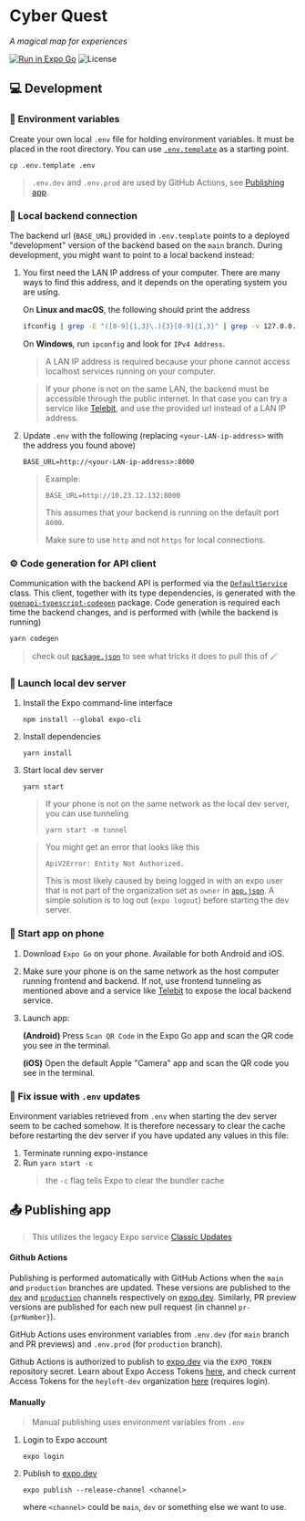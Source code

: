 # Cyber Quest

*A magical map for experiences*

[![Run in Expo Go](https://img.shields.io/badge/Run%20in%20Expo%20Go-217c53.svg?logo=EXPO&labelColor=212121&logoColor=fff)](https://expo.dev/@heyloft-dev/maraudersmap?serviceType=classic&distribution=expo-go&release-channel=production)
![License](https://img.shields.io/github/license/heyloft/maraudersmap?color=blue)


## 💻 Development
### 🔡 Environment variables
Create your own local `.env` file for holding environment variables. It must be placed in the root directory. You can use [`.env.template`](.env.template) as a starting point.
```
cp .env.template .env
```
> `.env.dev` and `.env.prod` are used by GitHub Actions, see [Publishing app](#📤-publishing-app).

### 🔌 Local backend connection
The backend url (`BASE_URL`) provided in `.env.template` points to a deployed "development" version of the backend based on the `main` branch. During development, you might want to point to a local backend instead:
1. You first need the LAN IP address of your computer. There are many ways to find this address, and it depends on the operating system you are using.

    On **Linux and macOS**, the following should print the address
    ```sh
    ifconfig | grep -E "([0-9]{1,3}\.){3}[0-9]{1,3}" | grep -v 127.0.0.1 | awk '{ print $2 }' | cut -f2 -d:
    ```

    On **Windows**, run `ipconfig` and look for `IPv4 Address`.

    > A LAN IP address is required because your phone cannot access localhost services running on your computer.

    > If your phone is not on the same LAN, the backend must be accessible through the public internet. In that case you can try a service like [Telebit](https://telebit.cloud/), and use the provided url instead of a LAN IP address.

2. Update `.env` with the following (replacing `<your-LAN-ip-address>` with the address you found above)
    ```
    BASE_URL=http://<your-LAN-ip-address>:8000
    ```
    > Example:
    > ```
    > BASE_URL=http://10.23.12.132:8000
    > ```
    > This assumes that your backend is running on the default port `8000`.
    >
    > Make sure to use `http` and not `https` for local connections.

### ⚙️ Code generation for API client

Communication with the backend API is performed via the [`DefaultService`](/src/client/services/DefaultService.ts) class. This client, together with its type dependencies, is generated with the [`openapi-typescript-codegen`](https://www.npmjs.com/package/openapi-typescript-codegen) package. Code generation is required each time the backend changes, and is performed with (while the backend is running)
```
yarn codegen
```
> check out [`package.json`](package.json) to see what tricks it does to pull this of 🪄

### 🚀 Launch local dev server
1. Install the Expo command-line interface
    ```
    npm install --global expo-cli
    ```
2. Install dependencies
    ```
    yarn install
    ```
3. Start local dev server
    ```
    yarn start
    ```
    > If your phone is not on the same network as the local dev server, you can use tunneling
    >```
    >yarn start -m tunnel
    >```

    > You might get an error that looks like this
    > ```
    > ApiV2Error: Entity Not Authorized.
    > ```
    > This is most likely caused by being logged in with an expo user that is not part of the organization set as `owner` in [`app.json`](app.json). A simple solution is to log out (`expo logout`) before starting the dev server.

### 📱 Start app on phone
1. Download `Expo Go` on your phone. Available for both Android and iOS. 
2. Make sure your phone is on the same network as the host computer running frontend and backend. If not, use frontend tunneling as mentioned above and a service like [Telebit](https://telebit.cloud/) to expose the local backend service.
3. Launch app:
    
    **(Android)**
    Press `Scan QR Code` in the Expo Go app and scan the QR code you see in the terminal.

    **(iOS)**
    Open the default Apple "Camera" app and scan the QR code you see in the terminal.

### 🔧 Fix issue with `.env` updates
Environment variables retrieved from `.env` when starting the dev server seem to be cached somehow. It is therefore necessary to clear the cache before restarting the dev server if you have updated any values in this file:
1. Terminate running expo-instance
2. Run `yarn start -c`
    > the `-c` flag tells Expo to clear the bundler cache

## 📤 Publishing app

> This utilizes the legacy Expo service [Classic Updates](https://docs.expo.dev/archive/classic-updates/introduction/)

#### Github Actions
Publishing is performed automatically with GitHub Actions when the `main` and `production` branches are updated. These versions are published to the [`dev`](https://expo.dev/@heyloft-dev/maraudersmap?serviceType=classic&distribution=expo-go&release-channel=dev) and [`production`](https://expo.dev/@heyloft-dev/maraudersmap?serviceType=classic&distribution=expo-go&release-channel=production) channels respectively on [expo.dev](https://expo.dev/). Similarly, PR preview versions are published for each new pull request (in channel `pr-{prNumber}`).

GitHub Actions uses environment variables from `.env.dev` (for `main` branch and PR previews) and `.env.prod` (for `production` branch).

Github Actions is authorized to publish to [expo.dev](https://expo.dev/) via the `EXPO_TOKEN` repository secret. Learn about Expo Access Tokens [here](https://docs.expo.dev/accounts/programmatic-access/), and check current Access Tokens for the `heyloft-dev` organization [here](https://expo.dev/accounts/heyloft-dev/settings/access-tokens) (requires login).

#### Manually
> Manual publishing uses environment variables from `.env`
1. Login to Expo account
    ```
    expo login
    ```
2. Publish to [expo.dev](https://expo.dev/)
    ```
    expo publish --release-channel <channel>
    ```
    where `<channel>` could be `main`, `dev` or something else we want to use.
